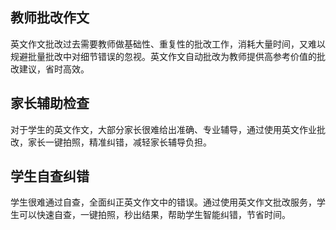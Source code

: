 ﻿## 教师批改作文
英文作文批改过去需要教师做基础性、重复性的批改工作，消耗大量时间，又难以规避批量批改中对细节错误的忽视。英文作文自动批改为教师提供高参考价值的批改建议，省时高效。
## 家长辅助检查
对于学生的英文作文，大部分家长很难给出准确、专业辅导，通过使用英文作业批改，家长一键拍照，精准纠错，减轻家长辅导负担。
## 学生自查纠错
学生很难通过自查，全面纠正英文作文中的错误。通过使用英文作文批改服务，学生可以快速自查，一键拍照，秒出结果，帮助学生智能纠错，节省时间。